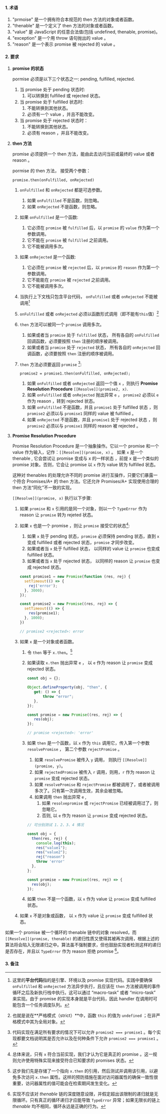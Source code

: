 #### 1. 术语

1. "prmoise" 是一个拥有符合本规范的 then 方法的对象或者函数。
2. "thenable" 是一个定义了 then 方法的对象或者函数。
3. "value" 是 JavaScript 的任意合法值(包括 undefined, thenable, promise)。
4. "exception" 是一个用 throw 语句抛出的 value 。
5. "reason" 是一个表示 promise 被 rejected 的 value 。

#### 2. 要求

1. **promise 的状态**

   pormise 必须是以下三个状态之一: pending, fulfilled, rejected.

   1. 当 promise 处于 pending 状态时:
      1. 可以转换到 fulfilled 或 rejected 状态。
   2. 当 promise 处于 fulfilled 状态时:
      1. 不能转换到其他状态。
      2. 必须有一个 value ，并且不能改变。
   3. 当 promise 处于 rejected 状态时：
      1. 不能转换到其他状态。
      2. 必须有 reason ，并且不能改变。

2. **then 方法**

   promise 必须提供一个 then 方法，能由此去访问当前或最终的 value 或者 reason 。

   pormise 的 then 方法， 接受两个参数：

   `promise.then(onFulfilled, onRejected)`

   1. `onFulfilled` 和 `onRejected` 都是可选参数。

      1. 如果 `onFulfilled` 不是函数，则忽略。
      2. 如果 `onRejected` 不是函数，则忽略。

   2. 如果 `onFulfilled` 是一个函数:

      1. 它必须在 `promise` 被 `fulfilled` 后，以 `promise` 的 `value` 作为第一个参数调用。
      2. 它不能在 `promise` 被 `fulfilled` 之前调用。
      3. 它不能被调用多次。

   3. 如果 `onRejected` 是一个函数:

      1. 它必须在 `promise` 被 `rejected` 后，以 `promise` 的 `reason` 作为第一个参数调用。
      2. 它不能能在 `promise` 被 `rejected` 之前调用。
      3. 它不能被调用多次。

   4. 当执行上下文栈只包含平台代码， `onFulfilled`  或者  `onRejected`  不能被调用[^1]

   5. `onFulfilled`  或者  `onRejected` 必须以函数形式调用（即不能有`this`值）[^2]

   6. `then` 方法可以被同一个 `promise` 调用多次。

      1. 如果或者当 `promise` 处于 `fulfilled` 状态， 所有各自的 `onFulfilled` 回调函数，必须要按照 `then` 注册的顺序被调用。
      2. 如果或者当 `promise` 处于 `rejected` 状态， 所有各自的 `onRejected` 回调函数，必须要按照 `then` 注册的顺序被调用。

   7. `then` 方法必须要返回 `promise` [^3]:

      `promise2 = promise1.then(onFulfilled, onRejected);`

      1. 如果 `onFulfilled` 或者 `onRejected` 返回一个值 `x` ，则执行 **Promise Resolution Procedure** `[[Resolve]](promise2, x)`.
      2. 如果 `onFulfilled` 或者 `onRejected` 抛出异常 `e` ， `promise2` 必须以 `e` 作为 reason ，转到 rejected 状态。
      3. 如果 `onFulfilled` 不是函数，并且 `promise1` 处于 fulfilled 状态 ，则 `promise2` 必须以与 `promise1` 同样的 value 被 fulfilled 。
      4. 如果 `onRejected` 不是函数，并且 `promise1` 处于 rejected 状态 ，则 `promise2` 必须以与 `promise1` 同样的 reason 被 rejected 。

3. **Promise Resolution Procedure**

   Promise Resolution Procedure 是一个抽象操作。它以一个 promise 和一个 value 作为输入，记作：`[[Resolve]](promise, x)` 。 如果 `x` 是一个 thenable , 它会尝试让 promise 变成与 x 的一样状态 ，前提 x 是一个类似的 promise 对象。否则，它会让 promise 以 `x` 作为 value 转为 fulfilled 状态。

   这种对 thenables 的处理允许不同的 promise 进行互操作，只要它们暴露一个符合 Promises/A+ 的 then 方法。它还允许 Promises/A+ 实现使用合理的 then 方法“同化”不一致的实现。

   `[[Resolve]](promise, x)` 执行以下步骤:

   1. 如果 `promise` 和 `x` 引用的是同一个对象，则以一个 `TypeError` 作为 reason 让 `promise` 转为 rejeted 状态。

   2. 如果 `x` 也是一个 promise ，则让 `promise` 接受它的状态[^4]:

      1. 如果 `x` 处于 pending 状态，`promise` 必须保持 pending 状态，直到 `x` 变成 fulfilled 或者 rejected 状态，`promise` 才同步改变。
      2. 如果或者当 `x` 处于 fulfilled 状态， 以同样的 value 让 `promise` 也变成 fulfilled 状态。
      3. 如果或者当 `x` 处于 rejected 状态， 以同样的 reason 让 `promise` 也变成 rejected 状态。

      ```js
      const promise1 = new Promise(function (res, rej) {
        setTimeout(() => {
          rej('error');
        }, 3000);
      });
      
      const promise2 = new Promise((res, rej) => {
        setTimeout(() => {
          res(promise1);
        }, 1000);
      })
      
      // promise2 <rejected>: error
      ```

      

   3. 如果 `x` 是一个对象或者函数。

      1. 令 `then` 等于 `x.then`。[^5]

      2. 如果读取 `x.then` 抛出异常 `e` ， 以 `e` 作为 reason 让 `promise` 变成 rejected 状态。

         ```js
         const obj = {};
         
         Object.defineProperty(obj, "then", {
         	get: () => {
         		throw "error";
         	},
         });
         
         const promise = new Promise((res, rej) => {
         	res(obj);
         });
         
         // promise <rejected>: 'error'
         ```

         

         

      3. 如果 `then` 是一个函数，以 `x` 作为 `this` 调用它，传入第一个参数 `resolvePromise` ， 第二个参数 `rejectPromise` 。

         1. 如果 `resolvePromise` 被传入 `y` 调用， 则执行 `[[Resolve]](promise, y)`。
         2. 如果 `rejectedPromise` 被传入 `r` 调用，则用，`r` 作为 reason 让 `promise` 变成 rejected 状态。
         3. 如果 `resolvePromise` 和 `rejectPromise` 都被调用了，或者被调用多次了。只有第一次调用生效，其余会被忽略。
         4. 如果调用 `then` 抛出异常 `e` ,
            1. 如果 `resolvepromise` 或 `rejectPromise` 已经被调用过了，则忽略它。
            2. 否则, 以 `e` 作为 reason 让 `promise` 变成 rejected 状态。

         ```js
         // 可分别测试 1、2、3、4 情况
         
         const obj = {
           then(res, rej) {
             console.log(this);
             res("value1");
             res("value2");
             rej("reason")
             throw 'error'
           },
         };
         
         const promise = new Promise((res, rej) => {
           res(obj);
         });
         
         ```

         

      4. 如果 `then` 不是一个函数，以 `x` 作为 value 让 `promise` 变成 fulfilled 状态。

   4. 如果 `x` 不是对象或函数， 以 `x` 作为 value 让 `promise` 变成 fulfilled 状态。

如果一个 promise 被一个循环的 thenable 链中的对象 resolved，而  `[[Resolve]](promise, thenable)`  的递归性质又使得其被再次调用，根据上述的算法将会陷入无限递归之中。算法虽不强制要求，但也鼓励实现者检测这样的递归是否存在，并且以 `TypeError` 作为 reason 拒绝 promise [^6]。

#### 3. 备注

[^1]:这里的**平台代码**指的是引擎、环境以及 promise 实现代码。实践中要确保  `onFulfilled`  和  `onRejected`  方法异步执行，且应该在  `then`  方法被调用的事件循环之后及新执行栈中执行。这可以通过 “macro-task” 或者 “micro-task” 来实现。由于 promise 的实现本身就是平台代码，因此 handler 在调用时可能包含一个任务调度队列。
[^2]:也就是说在**严格模式（strict）**中，函数  `this`  的值为  `undefined` ；在非严格模式中其为全局对象。
[^3]:代码实现在满足所有要求的情况下可以允许  `promise2 === promise1` 。每个实现都要文档说明其是否允许以及在何种条件下允许  `promise2 === promise1` 。
[^4]:总体来说，只有  `x`  符合当前实现，我们才认为它是真正的  promise 。这一规则允许使用特殊实现来接受符合已知要求的 promises 状态。
[^5]:这步我们先是存储了一个指向  `x.then`  的引用，然后测试并调用该引用，以避免多次访问  `x.then`  属性。这样的预防措施在面对访问器属性的确保一致性很重要，访问器属性的值可能会在检索期间发生变化。
[^6]: 实现不应该对  *thenable*  链的深度随意设限，并假定超出该限制的递归就是无限循环。只有真正的循环递归才应能导致  `TypeError`  异常；如果无限长的链上  *thenable*  均不相同，循环永远是正确的行为。